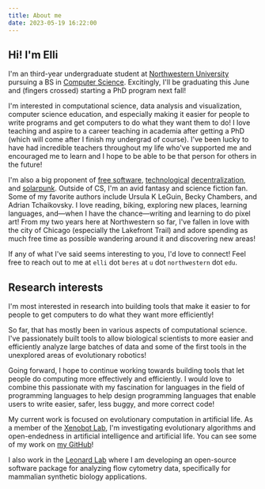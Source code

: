 ```yaml
---
title: About me
date: 2023-05-19 16:22:00
---
```


## Hi! I'm Elli

I'm an third-year undergraduate student at [Northwestern University](https://www.northwestern.edu/) pursuing a BS in [Computer Science](https://www.mccormick.northwestern.edu/computer-science/).
Excitingly, I'll be graduating this June and (fingers crossed) starting a PhD program next fall!

I'm interested in computational science, data analysis and visualization, computer science education, and especially making it easier for people to write programs and get computers to do what they want them to do!
I love teaching and aspire to a career teaching in academia after getting a PhD (which will come after I finish my undergrad of course).
I've been lucky to have had incredible teachers throughout my life who've supported me and encouraged me to learn and I hope to be able to be that person for others in the future!

I'm also a big proponent of [free software](https://www.gnu.org/philosophy/free-sw.en.html), [technological](https://redecentralize.org) [decentralization](https://medium.com/daia/decentralized-ai-manifesto-e79de7ea78b2), and [solarpunk](https://www.re-des.org/a-solarpunk-manifesto/).
Outside of CS, I'm an avid fantasy and science fiction fan.
Some of my favorite authors include Ursula K LeGuin, Becky Chambers, and Adrian Tchaikovsky.
I love reading, biking, exploring new places, learning languages, and—when I have the chance—writing and learning to do pixel art!
From my two years here at Northwestern so far, I've fallen in love with the city of Chicago (especially the Lakefront Trail) and adore spending as much free time as possible wandering around it and discovering new areas!

If any of what I've said seems interesting to you, I'd love to connect!
Feel free to reach out to me at ```elli``` dot ```beres``` at ```u``` dot ```northwestern``` dot ```edu```.

## Research interests

I'm most interested in research into building tools that make it easier to for people to get computers to do what they want more efficiently!

So far, that has mostly been in various aspects of computational science.
I've passionately built tools to allow biological scientists to more easier and efficiently analyze large batches of data and some of the first tools in the unexplored areas of evolutionary robotics!

Going forward, I hope to continue working towards building tools that let people do computing more effectively and efficiently.
I would love to combine this passionate with my fascination for languages in the field of programming languages to help design programming languages that enable users to write easier, safer, less buggy, and more correct code!

My current work is focused on evolutionary computation in artificial life.
As a member of the [Xenobot Lab](https://www.xenobot.group), I'm investigating evolutionary algorithms and open-endedness in artificial intelligence and artificial life.
You can see some of my work on [my GitHub](https://www.github.com/ellifteria)!

I also work in the [Leonard Lab](https://www.leonard.northwestern.edu) where I  am developing an open-source software package for analyzing flow cytometry data, specifically for mammalian synthetic biology applications.
